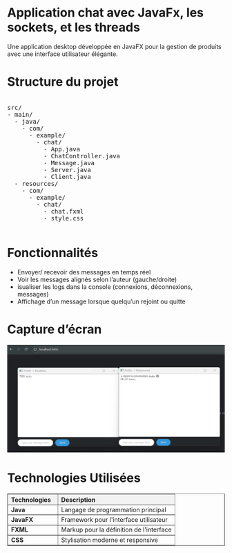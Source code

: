 
<h1>Application chat avec JavaFx, les sockets, et les threads</h1>
Une application desktop développée en JavaFX pour la gestion de produits avec une interface utilisateur élégante.

<h1>Structure du projet</h1>

<pre> 
src/
- main/
  - java/
    - com/
      - example/
        - chat/
          - App.java
          - ChatController.java
          - Message.java
          - Server.java
          - Client.java
  - resources/
    - com/
      - example/
        - chat/
          - chat.fxml
          - style.css
          </pre>
<h1>Fonctionnalités</h1>

- Envoyer/ recevoir des messages en temps réel
- Voir les messages alignés selon l’auteur (gauche/droite)
- isualiser les logs dans la console (connexions, déconnexions, messages)
- Affichage d’un message lorsque quelqu’un rejoint ou quitte

<h1>Capture d’écran</h1>

![JAVAFXXX.png](IMAGES/JAVAFXXX.png)


<h1>Technologies Utilisées</h1>
<table border="1" cellpadding="8" cellspacing="0" style="border-collapse: collapse; width: 100%; max-width: 600px;">
  <thead>
    <tr style="background-color: #f2f2f2;">
      <th style="text-align: left; width: 30%;">Technologies</th>
      <th style="text-align: left;">Description</th>
    </tr>
  </thead>
  <tbody>
    <tr>
      <td><strong>Java</strong></td>
      <td>Langage de programmation principal</td>
    </tr>
    <tr>
      <td><strong>JavaFX</strong></td>
      <td>Framework pour l'interface utilisateur</td>
    </tr>
    <tr>
      <td><strong>FXML</strong></td>
      <td>Markup pour la définition de l'interface</td>
    </tr>
    <tr>
      <td><strong>CSS</strong></td>
      <td>Stylisation moderne et responsive</td>
    </tr>
  </tbody>
</table>

